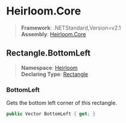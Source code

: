 # Heirloom.Core

> **Framework**: .NETStandard,Version=v2.1  
> **Assembly**: [Heirloom.Core][0]  

## Rectangle.BottomLeft

> **Namespace**: [Heirloom][0]  
> **Declaring Type**: [Rectangle][1]  

### BottomLeft

Gets the bottom left corner of this rectangle.

```cs
public Vector BottomLeft { get; }
```

[0]: ../../../Heirloom.Core.md
[1]: ../Rectangle.md
